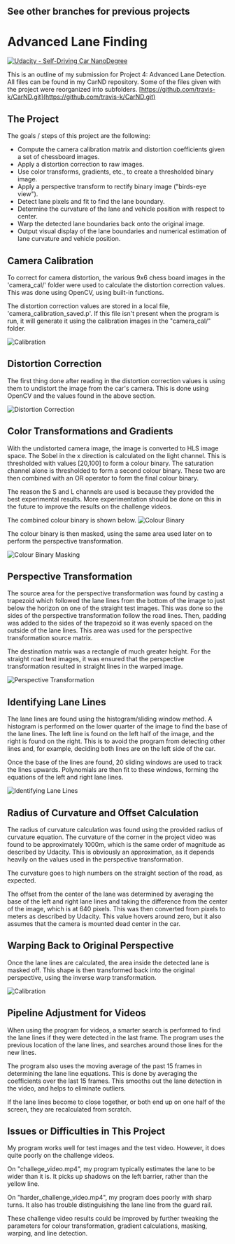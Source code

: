 See other branches for previous projects
---

# Advanced Lane Finding
[![Udacity - Self-Driving Car NanoDegree](https://s3.amazonaws.com/udacity-sdc/github/shield-carnd.svg)](http://www.udacity.com/drive)

[//]: # (Image References)
[image1]: ./writeup_images/calibration.png "Calibration"
[image2]: ./writeup_images/colourbinary.png "Colour Binary"
[image3]: ./writeup_images/detectinglines.png "Detecting Lane Lines"
[image4]: ./writeup_images/distortion.png "Correcting Distortion"
[image5]: ./writeup_images/masking.png "Masking the Image"
[image6]: ./writeup_images/pipelineoutput.png "Pipeline Output"
[image7]: ./writeup_images/warping.png "Changing the Perspective"

This is an outline of my submission for Project 4: Advanced Lane Detection. All files can be found in my CarND repository. Some of the files given with the project were reorganized into subfolders.
[https://github.com/travis-k/CarND.git](https://github.com/travis-k/CarND.git)

The Project
---

The goals / steps of this project are the following:

* Compute the camera calibration matrix and distortion coefficients given a set of chessboard images.
* Apply a distortion correction to raw images.
* Use color transforms, gradients, etc., to create a thresholded binary image.
* Apply a perspective transform to rectify binary image ("birds-eye view").
* Detect lane pixels and fit to find the lane boundary.
* Determine the curvature of the lane and vehicle position with respect to center.
* Warp the detected lane boundaries back onto the original image.
* Output visual display of the lane boundaries and numerical estimation of lane curvature and vehicle position.

Camera Calibration
---

To correct for camera distortion, the various 9x6 chess board images in the 'camera_cal/' folder were used to calculate the distortion correction values. This was done using OpenCV, using built-in functions. 

The distortion correction values are stored in a local file, 'camera_calibration_saved.p'. If this file isn't present when the program is run, it will generate it using the calibration images in the "camera_cal/" folder. 

![Calibration][image1]

Distortion Correction
---

The first thing done after reading in the distortion correction values is using them to undistort the image from the car's camera. This is done using OpenCV and the values found in the above section. 

![Distortion Correction][image4]

Color Transformations and Gradients
---

With the undistorted camera image, the image is converted to HLS image space. The Sobel in the x direction is calculated on the light channel. This is thresholded with values [20,100] to form a colour binary. The saturation channel alone is thresholded to form a second colour binary. These two are then combined with an OR operator to form the final colour binary.

The reason the S and L channels are used is because they provided the best experimental results. More experimentation should be done on this in the future to improve the results on the challenge videos. 

The combined colour binary is shown below. 
![Colour Binary][image2]

The colour binary is then masked, using the same area used later on to perform the perspective transformation.

![Colour Binary Masking][image5]

Perspective Transformation
---

The source area for the perspective transformation was found by casting a trapezoid which followed the lane lines from the bottom of the image to just below the horizon on one of the straight test images. This was done so the sides of the perspective transformation follow the road lines. Then, padding was added to the sides of the trapezoid so it was evenly spaced on the outside of the lane lines. This area was used for the perspective transformation source matrix.

The destination matrix was a rectangle of much greater height. For the straight road test images, it was ensured that the perspective transformation resulted in straight lines in the warped image.

![Perspective Transformation][image7]

Identifying Lane Lines
---
The lane lines are found using the histogram/sliding window method. A histogram is performed on the lower quarter of the image to find the base of the lane lines. The left line is found on the left half of the image, and the right is found on the right. This is to avoid the program from detecting other lines and, for example, deciding both lines are on the left side of the car.

Once the base of the lines are found, 20 sliding windows are used to track the lines upwards. Polynomials are then fit to these windows, forming the equations of the left and right lane lines.

![Identifying Lane Lines][image3]

Radius of Curvature and Offset Calculation
---

The radius of curvature calculation was found using the provided radius of curvature equation. The curvature of the corner in the project video was found to be approximately 1000m, which is the same order of magnitude as described by Udacity. This is obviously an approximation, as it depends heavily on the values used in the perspective transformation.

The curvature goes to high numbers on the straight section of the road, as expected.

The offset from the center of the lane was determined by averaging the base of the left and right lane lines and taking the difference from the center of the image, which is at 640 pixels. This was then converted from pixels to meters as described by Udacity. This value hovers around zero, but it also assumes that the camera is mounted dead center in the car.

Warping Back to Original Perspective
---

Once the lane lines are calculated, the area inside the detected lane is masked off. This shape is then transformed back into the original perspective, using the inverse warp transformation.

![Calibration][image6]

Pipeline Adjustment for Videos
---
When using the program for videos, a smarter search is performed to find the lane lines if they were detected in the last frame. The program uses the previous location of the lane lines, and searches around those lines for the new lines. 

The program also uses the moving average of the past 15 frames in determining the lane line equations. This is done by averaging the coefficients over the last 15 frames. This smooths out the lane detection in the video, and helps to eliminate outliers. 

If the lane lines become to close together, or both end up on one half of the screen, they are recalculated from scratch.

Issues or Difficulties in This Project
---

My program works well for test images and the test video. However, it does quite poorly on the challenge videos. 

On "challege_video.mp4", my program typically estimates the lane to be wider than it is. It picks up shadows on the left barrier, rather than the yellow line.  

On "harder_challenge_video.mp4", my program does poorly with sharp turns. It also has trouble distinguishing the lane line from the guard rail.

These challenge video results could be improved by further tweaking the parameters for colour transformation, gradient calculations, masking, warping, and line detection.
